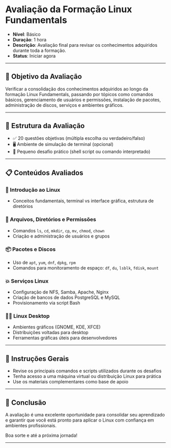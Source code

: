 # Avaliação da Formação Linux Fundamentals

* **Nível**: Básico
* **Duração**: 1 hora
* **Descrição**: Avaliação final para revisar os conhecimentos adquiridos durante toda a formação.
* **Status**: Iniciar agora

---

## 🎯 Objetivo da Avaliação

Verificar a consolidação dos conhecimentos adquiridos ao longo da formação Linux Fundamentals, passando por tópicos como comandos básicos, gerenciamento de usuários e permissões, instalação de pacotes, administração de discos, serviços e ambientes gráficos.

---

## 🧪 Estrutura da Avaliação

* ✅ 20 questões objetivas (múltipla escolha ou verdadeiro/falso)
* 🖥️ Ambiente de simulação de terminal (opcional)
* 🧩 Pequeno desafio prático (shell script ou comando interpretado)

---

## 📋 Conteúdos Avaliados

### 🯩 Introdução ao Linux

* Conceitos fundamentais, terminal vs interface gráfica, estrutura de diretórios

### 📁 Arquivos, Diretórios e Permissões

* Comandos `ls`, `cd`, `mkdir`, `cp`, `mv`, `chmod`, `chown`
* Criação e administração de usuários e grupos

### 📦 Pacotes e Discos

* Uso de `apt`, `yum`, `dnf`, `dpkg`, `rpm`
* Comandos para monitoramento de espaço: `df`, `du`, `lsblk`, `fdisk`, `mount`

### 💥 Serviços Linux

* Configuração de NFS, Samba, Apache, Nginx
* Criação de bancos de dados PostgreSQL e MySQL
* Provisionamento via script Bash

### 👨‍💻 Linux Desktop

* Ambientes gráficos (GNOME, KDE, XFCE)
* Distribuições voltadas para desktop
* Ferramentas gráficas úteis para desenvolvedores

---

## 📌 Instruções Gerais

* Revise os principais comandos e scripts utilizados durante os desafios
* Tenha acesso a uma máquina virtual ou distribuição Linux para prática
* Use os materiais complementares como base de apoio

---

## 🏁 Conclusão

A avaliação é uma excelente oportunidade para consolidar seu aprendizado e garantir que você está pronto para aplicar o Linux com confiança em ambientes profissionais.

Boa sorte e até a próxima jornada!

---
